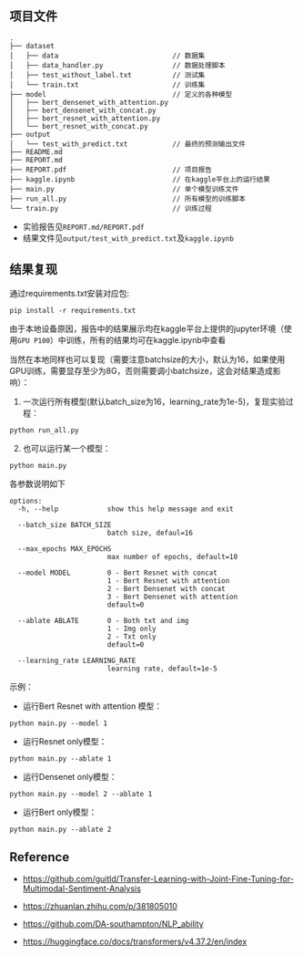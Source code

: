 ## 项目文件

```shell
.
├── dataset
│   ├── data                            // 数据集
│   ├── data_handler.py                 // 数据处理脚本
│   ├── test_without_label.txt          // 测试集
│   └── train.txt                       // 训练集
├── model                               // 定义的各种模型
│   ├── bert_densenet_with_attention.py
│   ├── bert_densenet_with_concat.py
│   ├── bert_resnet_with_attention.py
│   └── bert_resnet_with_concat.py
├── output
│   └── test_with_predict.txt           // 最终的预测输出文件
├── README.md
├── REPORT.md
├── REPORT.pdf                          // 项目报告
├── kaggle.ipynb                        // 在kaggle平台上的运行结果
├── main.py                             // 单个模型训练文件
├── run_all.py                          // 所有模型的训练脚本
└── train.py                            // 训练过程
```

- 实验报告见`REPORT.md/REPORT.pdf`
- 结果文件见`output/test_with_predict.txt`及`kaggle.ipynb`

## 结果复现

通过requirements.txt安装对应包:

```shell
pip install -r requirements.txt
```

由于本地设备原因，报告中的结果展示均在kaggle平台上提供的jupyter环境（使用`GPU P100`）中训练，所有的结果均可在kaggle.ipynb中查看

当然在本地同样也可以复现（需要注意batchsize的大小，默认为16，如果使用GPU训练，需要显存至少为8G，否则需要调小batchsize，这会对结果造成影响）：

1. 一次运行所有模型(默认batch_size为16，learning_rate为1e-5)，复现实验过程：

```shell
python run_all.py
```

2. 也可以运行某一个模型：

```shell
python main.py
```

各参数说明如下

```shell
options:
  -h, --help            show this help message and exit

  --batch_size BATCH_SIZE
                        batch size, defaul=16

  --max_epochs MAX_EPOCHS
                        max number of epochs, default=10

  --model MODEL         0 - Bert Resnet with concat
                        1 - Bert Resnet with attention
                        2 - Bert Densenet with concat
                        3 - Bert Densenet with attention
                        default=0

  --ablate ABLATE       0 - Both txt and img
                        1 - Img only
                        2 - Txt only
                        default=0

  --learning_rate LEARNING_RATE
                        learning rate, default=1e-5
```

示例：

- 运行Bert Resnet with attention 模型：

```shell
python main.py --model 1
```

- 运行Resnet only模型：

```shell
python main.py --ablate 1
```

- 运行Densenet only模型：

```shell
python main.py --model 2 --ablate 1
```

- 运行Bert only模型：

```shell
python main.py --ablate 2
```

## Reference

- https://github.com/guitld/Transfer-Learning-with-Joint-Fine-Tuning-for-Multimodal-Sentiment-Analysis

- https://zhuanlan.zhihu.com/p/381805010

- https://github.com/DA-southampton/NLP_ability

- https://huggingface.co/docs/transformers/v4.37.2/en/index
